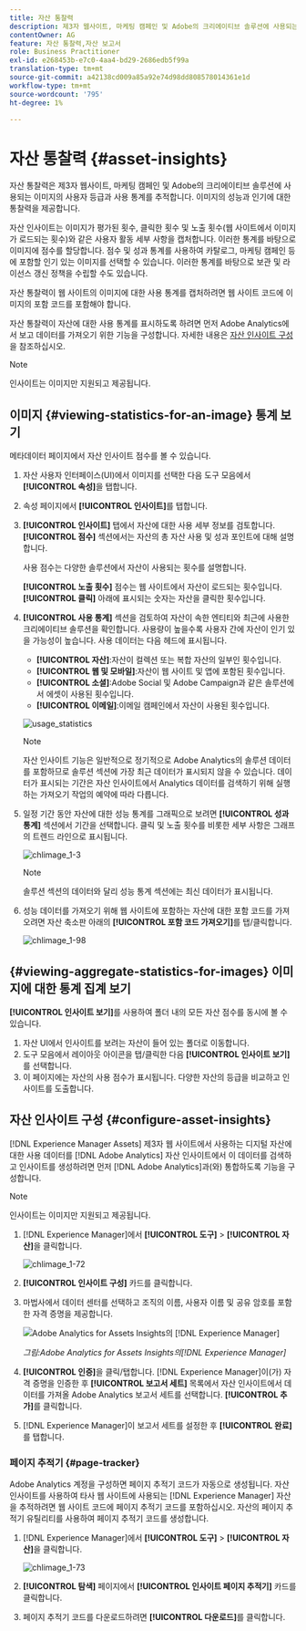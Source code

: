 ```yaml
---
title: 자산 통찰력
description: 제3자 웹사이트, 마케팅 캠페인 및 Adobe의 크리에이티브 솔루션에 사용되는 이미지의 사용자 등급과 사용 통계를 추적합니다.
contentOwner: AG
feature: 자산 통찰력,자산 보고서
role: Business Practitioner
exl-id: e268453b-e7c0-4aa4-bd29-2686edb5f99a
translation-type: tm+mt
source-git-commit: a42138cd009a85a92e74d98dd808578014361e1d
workflow-type: tm+mt
source-wordcount: '795'
ht-degree: 1%

---
```


# 자산 통찰력 {#asset-insights}

자산 통찰력은 제3자 웹사이트, 마케팅 캠페인 및 Adobe의 크리에이티브 솔루션에 사용되는 이미지의 사용자 등급과 사용 통계를 추적합니다. 이미지의 성능과 인기에 대한 통찰력을 제공합니다.

자산 인사이트는 이미지가 평가된 횟수, 클릭한 횟수 및 노출 횟수(웹 사이트에서 이미지가 로드되는 횟수)와 같은 사용자 활동 세부 사항을 캡처합니다. 이러한 통계를 바탕으로 이미지에 점수를 할당합니다. 점수 및 성과 통계를 사용하여 카탈로그, 마케팅 캠페인 등에 포함할 인기 있는 이미지를 선택할 수 있습니다. 이러한 통계를 바탕으로 보관 및 라이선스 갱신 정책을 수립할 수도 있습니다.

자산 통찰력이 웹 사이트의 이미지에 대한 사용 통계를 캡처하려면 웹 사이트 코드에 이미지의 포함 코드를 포함해야 합니다.

자산 통찰력이 자산에 대한 사용 통계를 표시하도록 하려면 먼저 Adobe Analytics에서 보고 데이터를 가져오기 위한 기능을 구성합니다. 자세한 내용은 [자산 인사이트 구성](#configure-asset-insights)을 참조하십시오.

>[!NOTE]
>
>인사이트는 이미지만 지원되고 제공됩니다.

## 이미지 {#viewing-statistics-for-an-image} 통계 보기

메타데이터 페이지에서 자산 인사이트 점수를 볼 수 있습니다.

1. 자산 사용자 인터페이스(UI)에서 이미지를 선택한 다음 도구 모음에서 **[!UICONTROL 속성]**&#x200B;을 탭합니다.
1. 속성 페이지에서 **[!UICONTROL 인사이트]**&#x200B;를 탭합니다.
1. **[!UICONTROL 인사이트]** 탭에서 자산에 대한 사용 세부 정보를 검토합니다. **[!UICONTROL 점수]** 섹션에서는 자산의 총 자산 사용 및 성과 포인트에 대해 설명합니다.

   사용 점수는 다양한 솔루션에서 자산이 사용되는 횟수를 설명합니다.

   **[!UICONTROL 노출 횟수]** 점수는 웹 사이트에서 자산이 로드되는 횟수입니다. **[!UICONTROL 클릭]** 아래에 표시되는 숫자는 자산을 클릭한 횟수입니다.

1. **[!UICONTROL 사용 통계]** 섹션을 검토하여 자산이 속한 엔티티와 최근에 사용한 크리에이티브 솔루션을 확인합니다. 사용량이 높을수록 사용자 간에 자산이 인기 있을 가능성이 높습니다. 사용 데이터는 다음 헤드에 표시됩니다.

   * **[!UICONTROL 자산]**:자산이 컬렉션 또는 복합 자산의 일부인 횟수입니다.
   * **[!UICONTROL 웹 및 모바일]**:자산이 웹 사이트 및 앱에 포함된 횟수입니다.
   * **[!UICONTROL 소셜]**:Adobe Social 및 Adobe Campaign과 같은 솔루션에서 에셋이 사용된 횟수입니다.
   * **[!UICONTROL 이메일]**:이메일 캠페인에서 자산이 사용된 횟수입니다.

   ![usage_statistics](assets/usage_statistics.png)

   >[!NOTE]
   >
   >자산 인사이트 기능은 일반적으로 정기적으로 Adobe Analytics의 솔루션 데이터를 포함하므로 솔루션 섹션에 가장 최근 데이터가 표시되지 않을 수 있습니다. 데이터가 표시되는 기간은 자산 인사이트에서 Analytics 데이터를 검색하기 위해 실행하는 가져오기 작업의 예약에 따라 다릅니다.

1. 일정 기간 동안 자산에 대한 성능 통계를 그래픽으로 보려면 **[!UICONTROL 성과 통계]** 섹션에서 기간을 선택합니다. 클릭 및 노출 횟수를 비롯한 세부 사항은 그래프의 트렌드 라인으로 표시됩니다.

   ![chlimage_1-3](assets/chlimage_1-3.jpeg)

   >[!NOTE]
   >
   >솔루션 섹션의 데이터와 달리 성능 통계 섹션에는 최신 데이터가 표시됩니다.

1. 성능 데이터를 가져오기 위해 웹 사이트에 포함하는 자산에 대한 포함 코드를 가져오려면 자산 축소판 아래의 **[!UICONTROL 포함 코드 가져오기]**&#x200B;를 탭/클릭합니다.<!-- For more information on how to include your Embed code in third-party web pages, see [Using Page Tracker and Embed code in web pages](/help/assets/use-page-tracker.md). -->

   ![chlimage_1-98](assets/chlimage_1-98.png)

## {#viewing-aggregate-statistics-for-images} 이미지에 대한 통계 집계 보기

**[!UICONTROL 인사이트 보기]**&#x200B;를 사용하여 폴더 내의 모든 자산 점수를 동시에 볼 수 있습니다.

1. 자산 UI에서 인사이트를 보려는 자산이 들어 있는 폴더로 이동합니다.
1. 도구 모음에서 레이아웃 아이콘을 탭/클릭한 다음 **[!UICONTROL 인사이트 보기]**&#x200B;를 선택합니다.
1. 이 페이지에는 자산의 사용 점수가 표시됩니다. 다양한 자산의 등급을 비교하고 인사이트를 도출합니다.

<!-- TBD: Commenting as Web Console is not available. Document the appropriate OSGi config method if available in CS.

## Schedule background job {#scheduling-background-job}

Asset Insights fetches usage data for assets from Adobe Analytics report suites in a periodic manner. By default, Asset Insights runs a background job every 24 hours at 2 AM to the fetch data. However, you can modify both the frequency and the time by configuring the **[!UICONTROL Adobe CQ DAM Asset Performance Report Sync Job]** service from the web console.

1. Click the [!DNL Experience Manager] logo, and go to **[!UICONTROL Tools]** > **[!UICONTROL Operations]** > **[!UICONTROL Web Console]**.
1. Open the **[!UICONTROL Adobe CQ DAM Asset Performance Report Sync Job]** service configuration.

   ![chlimage_1-99](assets/chlimage_1-99.png)

1. Specify the desired scheduler frequency and the start time for the job in the property scheduler expression. Save the changes.
-->

## 자산 인사이트 구성 {#configure-asset-insights}

[!DNL Experience Manager Assets] 제3자 웹 사이트에서 사용하는 디지털 자산에 대한 사용 데이터를  [!DNL Adobe Analytics] 자산 인사이트에서 이 데이터를 검색하고 인사이트를 생성하려면 먼저 [!DNL Adobe Analytics]과(와) 통합하도록 기능을 구성합니다.

>[!NOTE]
>
>인사이트는 이미지만 지원되고 제공됩니다.

1. [!DNL Experience Manager]에서 **[!UICONTROL 도구]** > **[!UICONTROL 자산]**&#x200B;을 클릭합니다.

   ![chlimage_1-72](assets/chlimage_1-72.png)

1. **[!UICONTROL 인사이트 구성]** 카드를 클릭합니다.
1. 마법사에서 데이터 센터를 선택하고 조직의 이름, 사용자 이름 및 공유 암호를 포함한 자격 증명을 제공합니다.

   ![Adobe Analytics for Assets Insights의  [!DNL Experience Manager]](assets/insights_config2.png)

   *그림:Adobe Analytics for Assets Insights의[!DNL Experience Manager]*

1. **[!UICONTROL 인증]**&#x200B;을 클릭/탭합니다. [!DNL Experience Manager]이(가) 자격 증명을 인증한 후 **[!UICONTROL 보고서 세트]** 목록에서 자산 인사이트에서 데이터를 가져올 Adobe Analytics 보고서 세트를 선택합니다. **[!UICONTROL 추가]**&#x200B;를 클릭합니다.
1. [!DNL Experience Manager]이 보고서 세트를 설정한 후 **[!UICONTROL 완료]**&#x200B;를 탭합니다.

### 페이지 추적기 {#page-tracker}

Adobe Analytics 계정을 구성하면 페이지 추적기 코드가 자동으로 생성됩니다. 자산 인사이트를 사용하여 타사 웹 사이트에 사용되는 [!DNL Experience Manager] 자산을 추적하려면 웹 사이트 코드에 페이지 추적기 코드를 포함하십시오. 자산의 페이지 추적기 유틸리티를 사용하여 페이지 추적기 코드를 생성합니다.<!--  For more information on how to include your Page Tracker code in third-party web pages, see [Using Page Tracker and Embed code in web pages](/help/assets/use-page-tracker.md). -->

1. [!DNL Experience Manager]에서 **[!UICONTROL 도구]** > **[!UICONTROL 자산]**&#x200B;을 클릭합니다.

   ![chlimage_1-73](assets/chlimage_1-73.png)

1. **[!UICONTROL 탐색]** 페이지에서 **[!UICONTROL 인사이트 페이지 추적기]** 카드를 클릭합니다.
1. 페이지 추적기 코드를 다운로드하려면 **[!UICONTROL 다운로드]**&#x200B;를 클릭합니다.

<!--

## Using demo package for Asset Insights {#using-demo-package-for-asset-insights}

Using the demo package, you can enable Adobe Asset Insights to capture data from and generate insights for a sample web page.

1. Configure Asset Insights using the instructions in [Configure Asset Insights](#configure-asset-insights).
1. Download the sample [!DNL Experience Manager Assets] package from below and install the package from CRXDE package manager.

   [Get File](assets/insightsdemo.zip)

1. Download the ZIP file containing the sample web page from below and extract on your local file system.

   [Get File](assets/demosite.zip)

1. Click the web page to open it in the web browser.

   >[!CAUTION]
   >
   >Web Page is configured to load asset from the localhost server . In case your server is running somewhere else change server address from localhost to server address in the HTML content of the web page.

   >[!NOTE]
   >
   >The external web page can be in [!DNL Experience Manager] itself.

-->
